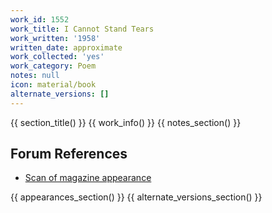 ```yaml
---
work_id: 1552
work_title: I Cannot Stand Tears
work_written: '1958'
written_date: approximate
work_collected: 'yes'
work_category: Poem
notes: null
icon: material/book
alternate_versions: []
---
```


{{ section_title() }}
{{ work_info() }}
{{ notes_section() }}
## Forum References
- [Scan of magazine appearance](https://bukowskiforum.com/threads/san-francisco-review-1-1958-i-cannot-stand-tears-10-lions-and-the-end-of-the-world.12620/)

{{ appearances_section() }}
{{ alternate_versions_section() }}